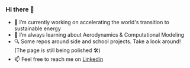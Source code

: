 ### Hi there 👋

- 🔭 I’m currently working on accelerating the world's transition to sustainable energy
- 🌱 I’m always learning about Aerodynamics & Computational Modeling 
- :mag:	Some repos around side and school projects. Take a look around! (The page is still being polished :hammer_and_wrench:)
- 📫 Feel free to reach me on [Linkedin](https://www.linkedin.com/in/mzohiry)

<!--
**MazenZohiry/MazenZohiry** is a ✨ _special_ ✨ repository because its `README.md` (this file) appears on your GitHub profile.

Here are some ideas to get you started:

- 🔭 I’m currently working on ...
- 🌱 I’m currently learning ...
- 👯 I’m looking to collaborate on ...
- 🤔 I’m looking for help with ...
- 💬 Ask me about ...
- 📫 How to reach me: ...
- 😄 Pronouns: ...
- ⚡ Fun fact: ...
-->
